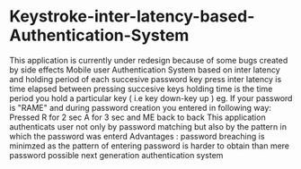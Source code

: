 Keystroke-inter-latency-based-Authentication-System
===================================================

This application is currently under redesign because of some bugs created by side effects  Mobile user Authentication System based on inter latency and holding period of each succesive password key press   inter latency is time elapsed between pressing succesive keys  holding time is the time period you hold a particular key ( i.e key down-key up )  eg. If your password is "RAME" and during password creation you entered in following way:     Pressed R for 2 sec A for 3 sec and ME back to back  This application authenticats user not only by password matching but also by the pattern in which the password was enterd  Advantages :  password breaching is minimzed as the pattern of entering password  is harder to obtain than mere password  possible next generation authentication system 

